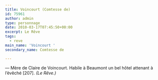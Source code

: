 ```yaml
---
title: Voincourt (Comtesse de)
id: 75961
author: admin
type: personnage
date: 2010-03-17T07:45:50+00:00
excerpt: Le Rêve
tags:
  - reve
main_name: 'Voincourt '
secondary_name: Comtesse de

---
```

— Mère de Claire de Voincourt. Habile à Beaumont un bel hôtel attenant à l&rsquo;évêché [207]. _(Le Rêve.)_